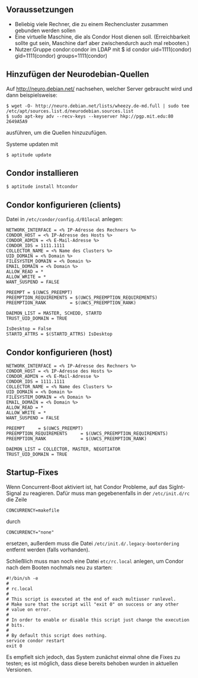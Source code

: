 Voraussetzungen
---------------

  - Beliebig viele Rechner, die zu einem Rechencluster zusammen gebunden werden sollen
  - Eine virtuelle Maschine, die als Condor Host dienen soll. (Erreichbarkeit sollte gut sein, Maschine darf aber zwischendurch auch mal rebooten.)
  - Nutzer:Gruppe condor:condor im LDAP mit
        $ id condor
        uid=1111(condor) gid=1111(condor) groups=1111(condor)

Hinzufügen der Neurodebian-Quellen
----------------------------------

Auf http://neuro.debian.net/ nachsehen, welcher Server gebraucht wird und dann beispielsweise:

    $ wget -O- http://neuro.debian.net/lists/wheezy.de-md.full | sudo tee /etc/apt/sources.list.d/neurodebian.sources.list
    $ sudo apt-key adv --recv-keys --keyserver hkp://pgp.mit.edu:80 2649A5A9

ausführen, um die Quellen hinzuzufügen.

Systeme updaten mit

    $ aptitude update

Condor installieren
-------------------

    $ aptitude install htcondor

Condor konfigurieren (clients)
------------------------------

Datei in `/etc/condor/config.d/01local` anlegen:

    NETWORK_INTERFACE = <% IP-Adresse des Rechners %>
    CONDOR_HOST = <% IP-Adresse des Hosts %>
    CONDOR_ADMIN = <% E-Mail-Adresse %>
    CONDOR_IDS = 1111.1111
    COLLECTOR_NAME = <% Name des Clusters %>
    UID_DOMAIN = <% Domain %>
    FILESYSTEM_DOMAIN = <% Domain %>
    EMAIL_DOMAIN = <% Domain %>
    ALLOW_READ = *
    ALLOW_WRITE = *
    WANT_SUSPEND = FALSE

    PREEMPT = $(UWCS_PREEMPT)
    PREEMPTION_REQUIREMENTS = $(UWCS_PREEMPTION_REQUIREMENTS)
    PREEMPTION_RANK         = $(UWCS_PREEMPTION_RANK)

    DAEMON_LIST = MASTER, SCHEDD, STARTD
    TRUST_UID_DOMAIN = TRUE

    IsDesktop = False
    STARTD_ATTRS = $(STARTD_ATTRS) IsDesktop


Condor konfigurieren (host)
---------------------------

    NETWORK_INTERFACE = <% IP-Adresse des Rechners %>
    CONDOR_HOST = <% IP-Adresse des Hosts %>
    CONDOR_ADMIN = <% E-Mail-Adresse %>
    CONDOR_IDS = 1111.1111
    COLLECTOR_NAME = <% Name des Clusters %>
    UID_DOMAIN = <% Domain %>
    FILESYSTEM_DOMAIN = <% Domain %>
    EMAIL_DOMAIN = <% Domain %>
    ALLOW_READ = *
    ALLOW_WRITE = *
    WANT_SUSPEND = FALSE

    PREEMPT     = $(UWCS_PREEMPT)
    PREEMPTION_REQUIREMENTS     = $(UWCS_PREEMPTION_REQUIREMENTS)
    PREEMPTION_RANK             = $(UWCS_PREEMPTION_RANK)

    DAEMON_LIST = COLLECTOR, MASTER, NEGOTIATOR
    TRUST_UID_DOMAIN = TRUE

Startup-Fixes
-------------

Wenn Concurrent-Boot aktiviert ist, hat Condor Probleme, auf das SigInt-Signal zu reagieren. Dafür muss man gegebenenfalls in der `/etc/init.d/rc` die Zeile

    CONCURRENCY=makefile

durch

    CONCURRENCY="none"

ersetzen, außerdem muss die Datei `/etc/init.d/.legacy-bootordering` entfernt werden (falls vorhanden).

Schließlich muss man noch eine Datei `etc/rc.local` anlegen, um Condor nach dem Booten nochmals neu zu starten:

    #!/bin/sh -e
    #
    # rc.local
    #
    # This script is executed at the end of each multiuser runlevel.
    # Make sure that the script will "exit 0" on success or any other
    # value on error.
    #
    # In order to enable or disable this script just change the execution
    # bits.
    #
    # By default this script does nothing.
    service condor restart
    exit 0

Es empfielt sich jedoch, das System zunächst einmal ohne die Fixes zu testen; es ist möglich, dass diese bereits behoben wurden in aktuellen Versionen.


